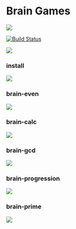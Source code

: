 # Brain Games

<a href="https://codeclimate.com/github/EvaOrdo/frontend-project-lvl1/maintainability"><img src="https://api.codeclimate.com/v1/badges/a8eb6c89678cfd29ee8a/maintainability" /></a>

[![Build Status](https://travis-ci.org/EvaOrdo/frontend-project-lvl1.svg?branch=master)](https://travis-ci.org/EvaOrdo/frontend-project-lvl1)

![](https://github.com/EvaOrdo/frontend-project-lvl1/workflows/CI/badge.svg)

### install

<a href="https://asciinema.org/a/298736" target="_blank"><img src="https://asciinema.org/a/298736.svg" /></a>

### brain-even 

<a href="https://asciinema.org/a/298737" target="_blank"><img src="https://asciinema.org/a/298737.svg" /></a>

### brain-calc

<a href="https://asciinema.org/a/298734" target="_blank"><img src="https://asciinema.org/a/298734.svg" /></a>

### brain-gcd

<a href="https://asciinema.org/a/298735" target="_blank"><img src="https://asciinema.org/a/298735.svg" /></a>

### brain-progression

<a href="https://asciinema.org/a/298731" target="_blank"><img src="https://asciinema.org/a/298731.svg" /></a>

### brain-prime

<a href="https://asciinema.org/a/298732" target="_blank"><img src="https://asciinema.org/a/298732.svg" /></a>
